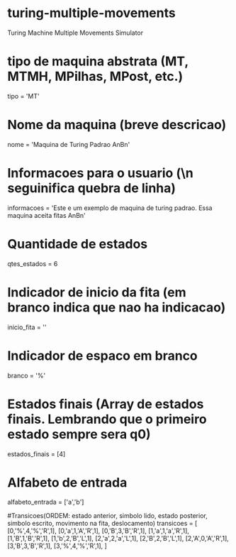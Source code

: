 turing-multiple-movements
=========================

Turing Machine Multiple Movements Simulator

# tipo de maquina abstrata (MT, MTMH, MPilhas, MPost, etc.)
tipo = 'MT'

# Nome da maquina (breve descricao)
nome = 'Maquina de Turing Padrao AnBn'

# Informacoes para o usuario (\n seguinifica quebra de linha)
informacoes = 'Este e um exemplo de maquina de turing padrao. Essa maquina aceita fitas AnBn'

# Quantidade de estados
qtes_estados = 6

# Indicador de inicio da fita (em branco indica que nao ha indicacao)
inicio_fita = ''

# Indicador de espaco em branco
branco = '%'

# Estados finais (Array de estados finais. Lembrando que o primeiro estado sempre sera q0)
estados_finais = [4]

# Alfabeto de entrada
alfabeto_entrada = ['a','b']

#Transicoes(ORDEM: estado anterior, simbolo lido, estado posterior, simbolo escrito, movimento na fita, deslocamento)
transicoes = [
[0,'%',4,'%','R',1],
[0,'a',1,'A','R',1],
[0,'B',3,'B','R',1],
[1,'a',1,'a','R',1],
[1,'B',1,'B','R',1],
[1,'b',2,'B','L',1],
[2,'a',2,'a','L',1],
[2,'B',2,'B','L',1],
[2,'A',0,'A','R',1],
[3,'B',3,'B','R',1],
[3,'%',4,'%','R',1],
]
